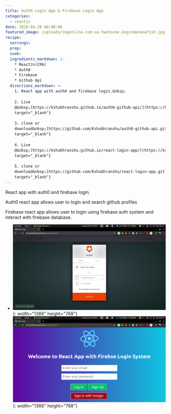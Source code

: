 ```yaml
---
title: Auth0 Login App & Firebase Login App
categories:
  - reactjs
date: 2020-04-28 00:00:00
featured_image: /uploads/imgonline-com-ua-twotoone-2egcs0wneoafjsh.jpg
recipe:
  servings:
  prep:
  cook:
  ingredients_markdown: |-
    * ReactJs(CRA)
    * Auth0
    * Firebase
    * Github Api
  directions_markdown: >-
    1. React app with auth0 and firebase login.&nbsp;

    2. Live
    @&nbsp;[https://kshubhranshu.github.io/auth0-github-api/](https://kshubhranshu.github.io/auth0-github-api/){:
    target="_blank"}

    3. clone or
    download&nbsp;[https://github.com/Kshubhranshu/auth0-github-api.git](https://github.com/Kshubhranshu/auth0-github-api.git){:
    target="_blank"}

    4. Live
    @&nbsp;[https://kshubhranshu.github.io/react-login-app/](https://kshubhranshu.github.io/react-login-app/){:
    target="_blank"}

    5. clone or
    download&nbsp;[https://github.com/Kshubhranshu/react-login-app.git](https://github.com/Kshubhranshu/react-login-app.git){:
    target="_blank"}
---
```


React app with auth0 and firebase login.

Auth0 react app allows user to login and search github profiles

Firebase react app allows user to login using firebase auth system and interact with firebase database.

* ![](/uploads/screenshot-from-2020-04-28-18-27-18.png){: width="1366" height="768"}![](/uploads/screenshot-from-2020-04-28-18-26-43.png){: width="1366" height="768"}